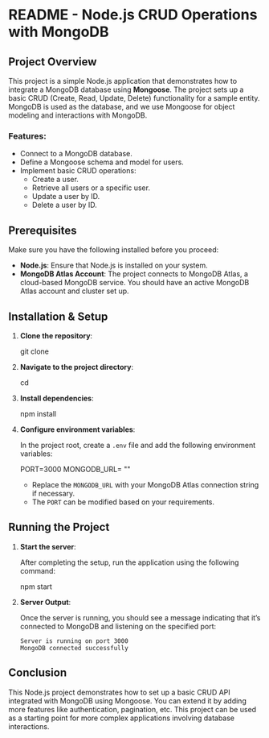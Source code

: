 # README - Node.js CRUD Operations with MongoDB

## Project Overview

This project is a simple Node.js application that demonstrates how to integrate a MongoDB database using **Mongoose**. The project sets up a basic CRUD (Create, Read, Update, Delete) functionality for a sample entity. MongoDB is used as the database, and we use Mongoose for object modeling and interactions with MongoDB.

### Features:
- Connect to a MongoDB database.
- Define a Mongoose schema and model for users.
- Implement basic CRUD operations:
  - Create a user.
  - Retrieve all users or a specific user.
  - Update a user by ID.
  - Delete a user by ID.

## Prerequisites

Make sure you have the following installed before you proceed:

- **Node.js**: Ensure that Node.js is installed on your system.
- **MongoDB Atlas Account**: The project connects to MongoDB Atlas, a cloud-based MongoDB service. You should have an active MongoDB Atlas account and cluster set up.

## Installation & Setup

1. **Clone the repository**:

   git clone <repository-url>

2. **Navigate to the project directory**:

   cd <project-directory>

3. **Install dependencies**:

   npm install

4. **Configure environment variables**:

   In the project root, create a `.env` file and add the following environment variables:

   PORT=3000
   MONGODB_URL= ""

   - Replace the `MONGODB_URL` with your MongoDB Atlas connection string if necessary.
   - The `PORT` can be modified based on your requirements.

## Running the Project

1. **Start the server**:

   After completing the setup, run the application using the following command:

   npm start

2. **Server Output**:

   Once the server is running, you should see a message indicating that it’s connected to MongoDB and listening on the specified port:

   ```
   Server is running on port 3000
   MongoDB connected successfully
   ```

## Conclusion

This Node.js project demonstrates how to set up a basic CRUD API integrated with MongoDB using Mongoose. You can extend it by adding more features like authentication, pagination, etc. This project can be used as a starting point for more complex applications involving database interactions.


